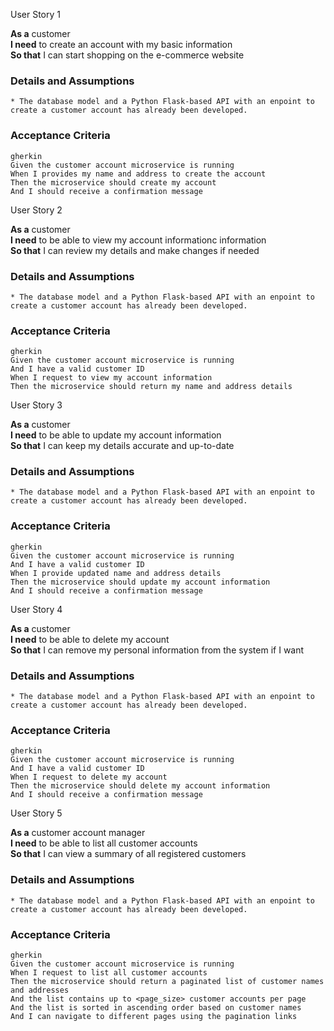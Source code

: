 User Story 1

**As a** customer    
**I need** to create an account with my basic information  
**So that** I can start shopping on the e-commerce website  
      
### Details and Assumptions
    * The database model and a Python Flask-based API with an enpoint to create a customer account has already been developed.      
### Acceptance Criteria     
    gherkin 
    Given the customer account microservice is running
    When I provides my name and address to create the account
    Then the microservice should create my account
    And I should receive a confirmation message

User Story 2

**As a** customer    
**I need** to be able to view my account informationc information  
**So that** I can review my details and make changes if needed  
      
### Details and Assumptions
    * The database model and a Python Flask-based API with an enpoint to create a customer account has already been developed.      
### Acceptance Criteria     
    gherkin 
    Given the customer account microservice is running
    And I have a valid customer ID
    When I request to view my account information
    Then the microservice should return my name and address details

User Story 3

**As a** customer    
**I need** to be able to update my account information  
**So that** I can keep my details accurate and up-to-date  
      
### Details and Assumptions
    * The database model and a Python Flask-based API with an enpoint to create a customer account has already been developed.      
### Acceptance Criteria     
    gherkin 
    Given the customer account microservice is running
    And I have a valid customer ID
    When I provide updated name and address details
    Then the microservice should update my account information
    And I should receive a confirmation message

User Story 4

**As a** customer    
**I need** to be able to delete my account  
**So that** I can remove my personal information from the system if I want
      
### Details and Assumptions
    * The database model and a Python Flask-based API with an enpoint to create a customer account has already been developed.      
### Acceptance Criteria     
    gherkin 
    Given the customer account microservice is running
    And I have a valid customer ID
    When I request to delete my account
    Then the microservice should delete my account information
    And I should receive a confirmation message

User Story 5

**As a** customer account manager   
**I need** to be able to list all customer accounts  
**So that** I can view a summary of all registered customers  
      
### Details and Assumptions
    * The database model and a Python Flask-based API with an enpoint to create a customer account has already been developed.      
### Acceptance Criteria     
    gherkin 
    Given the customer account microservice is running
    When I request to list all customer accounts
    Then the microservice should return a paginated list of customer names and addresses
    And the list contains up to <page_size> customer accounts per page
    And the list is sorted in ascending order based on customer names
    And I can navigate to different pages using the pagination links
